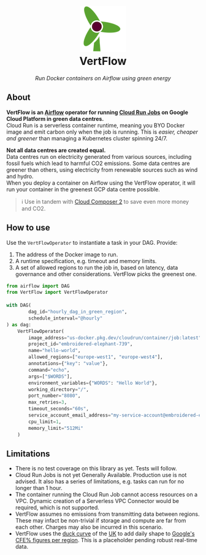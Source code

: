 <dl>
  <h1>
    <div align=center><img src="logo.png" alt="logo"/></div>
    <div align=center>VertFlow</div>
  </h1>
  <p align="center"><i>Run Docker containers on Airflow using green energy</i></p>
</dl>

## About

**VertFlow is an [Airflow](https://airflow.apache.org/) operator for
running [Cloud Run Jobs](https://cloud.google.com/run/docs/create-jobs) on Google Cloud Platform in green data
centres.**  
Cloud Run is a serverless container runtime, meaning you BYO Docker image and emit carbon only when the job is running.
This is *easier, cheaper and greener* than managing a Kubernetes cluster spinning 24/7.

**Not all data centres are created equal.**  
Data centres run on electricity generated from various sources, including fossil fuels which lead to harmful CO2
emissions. Some data centres are greener than others, using electricity from renewable sources such as wind and hydro.  
When you deploy a container on Airflow using the VertFlow operator, it will run your container in the greenest GCP data
centre possible.

> ℹ️ Use in tandem
> with [Cloud Composer 2](https://cloud.google.com/composer/docs/composer-2/composer-versioning-overview) to save even
> more money and CO2.

## How to use

Use the `VertFlowOperator` to instantiate a task in your DAG.
Provide:

1. The address of the Docker image to run.
2. A runtime specification, e.g. timeout and memory limits.
3. A set of allowed regions to run the job in, based on latency, data governance and other considerations. VertFlow picks
  the greenest one.

```python
from airflow import DAG
from VertFlow import VertFlowOperator

with DAG(
        dag_id="hourly_dag_in_green_region",
        schedule_interval="@hourly"
) as dag:
    VertFlowOperator(
        image_address="us-docker.pkg.dev/cloudrun/container/job:latest",
        project_id="embroidered-elephant-739",
        name="hello-world",
        allowed_regions=["europe-west1", "europe-west4"],
        annotations={"key": "value"},
        command="echo",
        args=["$WORDS"],
        environment_variables={"WORDS": "Hello World"},
        working_directory="/",
        port_number="8080",
        max_retries=3,
        timeout_seconds="60s",
        service_account_email_address="my-service-account@embroidered-elephant-739.iam.gserviceaccount.com",
        cpu_limit=1,
        memory_limit="512Mi"
    )
```

## Limitations

* There is no test coverage on this library as yet. Tests will follow.
* Cloud Run Jobs is not yet Generally Available. Production use is not advised. It also has a series of limitations, e.g. tasks can run for no longer than 1 hour.
* The container running the Cloud Run Job cannot access resources on a VPC. Dynamic creation of a Serverless VPC Connector would be required, which is not supported.
* VertFlow assumes no emissions from transmitting data between regions. These may infact be non-trivial if storage and
  compute are far from each other. Charges may also be incurred in this scenario.
* VertFlow uses the [duck curve](https://en.wikipedia.org/wiki/Duck_curve) of the [UK](https://carbonintensity.org.uk/)
  to add daily shape to [Google's CFE% figures per region](https://cloud.google.com/sustainability/region-carbon#data).
  This is a placeholder pending robust real-time data.
